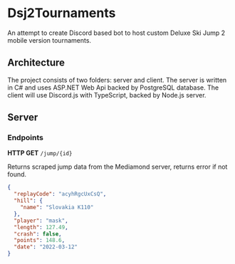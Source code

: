 # Dsj2Tournaments

An attempt to create Discord based bot to host custom Deluxe Ski Jump 2 mobile version tournaments.

## Architecture

The project consists of two folders: server and client. The server is written in C# and uses ASP.NET Web Api backed by PostgreSQL database. The client will use Discord.js with TypeScript, backed by Node.js server.

## Server

### Endpoints

**HTTP GET** ```/jump/{id}```

Returns scraped jump data from the Mediamond server, returns error if not found.

```json
{
  "replayCode": "acyhRgcUxCsQ",
  "hill": {
    "name": "Slovakia K110"
  },
  "player": "mask",
  "length": 127.49,
  "crash": false,
  "points": 148.6,
  "date": "2022-03-12"
}
```